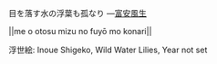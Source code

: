 目を落す水の浮葉も孤なり
—[富安風生](https://ja.wikipedia.org/wiki/富安風生)

||me o otosu mizu no fuyō mo konari||

浮世絵: Inoue Shigeko, Wild Water Lilies, Year not set